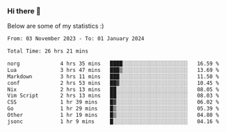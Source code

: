 ### Hi there 👋
Below are some of my statistics :)

<!--START_SECTION:waka-->

```txt
From: 03 November 2023 - To: 01 January 2024

Total Time: 26 hrs 21 mins

norg             4 hrs 35 mins   ████░░░░░░░░░░░░░░░░░░░░░   16.59 %
Lua              3 hrs 47 mins   ███▒░░░░░░░░░░░░░░░░░░░░░   13.69 %
Markdown         3 hrs 11 mins   ███░░░░░░░░░░░░░░░░░░░░░░   11.50 %
conf             2 hrs 53 mins   ██▓░░░░░░░░░░░░░░░░░░░░░░   10.45 %
Nix              2 hrs 13 mins   ██░░░░░░░░░░░░░░░░░░░░░░░   08.05 %
Vim Script       2 hrs 13 mins   ██░░░░░░░░░░░░░░░░░░░░░░░   08.03 %
CSS              1 hr 39 mins    █▓░░░░░░░░░░░░░░░░░░░░░░░   06.02 %
Go               1 hr 29 mins    █▒░░░░░░░░░░░░░░░░░░░░░░░   05.39 %
Other            1 hr 19 mins    █▒░░░░░░░░░░░░░░░░░░░░░░░   04.80 %
jsonc            1 hr 9 mins     █░░░░░░░░░░░░░░░░░░░░░░░░   04.16 %
```

<!--END_SECTION:waka-->

<!--
**KlapenHz/KlapenHz** is a ✨ _special_ ✨ repository because its `README.md` (this file) appears on your GitHub profile.

Here are some ideas to get you started:

- 🔭 I’m currently working on ...
- 🌱 I’m currently learning ...
- 👯 I’m looking to collaborate on ...
- 🤔 I’m looking for help with ...
- 💬 Ask me about ...
- 📫 How to reach me: ...
- 😄 Pronouns: ...
- ⚡ Fun fact: ...
-->
